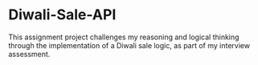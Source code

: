 # Diwali-Sale-API
This assignment project challenges my reasoning and logical thinking through the implementation of a Diwali sale logic, as part of my interview assessment.

